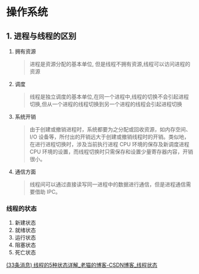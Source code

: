 # 操作系统

## 1. 进程与线程的区别

1. 拥有资源

   > 进程是资源分配的基本单位, 但是线程不拥有资源,线程可以访问进程的资源

2. 调度

   > 线程是独立调度的基本单位,在同一个进程中,线程的切换不会引起进程切换,但从一个进程的线程切换到另一个进程的线程会引起进程切换

3. 系统开销

   > 由于创建或撤销进程时，系统都要为之分配或回收资源，如内存空间、I/O 设备等，所付出的开销远大于创建或撤销线程时的开销。类似地，在进行进程切换时，涉及当前执行进程 CPU 环境的保存及新调度进程 CPU 环境的设置，而线程切换时只需保存和设置少量寄存器内容，开销很小。

4. 通信方面

   >线程间可以通过直接读写同一进程中的数据进行通信，但是进程通信需要借助 IPC。



### 线程的状态

1. 新建状态
2. 就绪状态
3. 运行状态
4. 阻塞状态
5. 死亡状态

[(33条消息) 线程的5种状态详解_老猫的博客-CSDN博客_线程状态](https://blog.csdn.net/xingjing1226/article/details/81977129)





